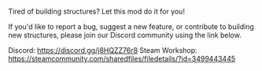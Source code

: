 Tired of building structures? Let this mod do it for you!

If you'd like to report a bug, suggest a new feature, or contribute to building new structures, please join our Discord community using the link below.

Discord: https://discord.gg/j8HQZZ76r8
Steam Workshop: https://steamcommunity.com/sharedfiles/filedetails/?id=3499443445
